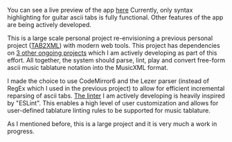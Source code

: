 You can see a live preview of the app [here](https://tab-edit.vercel.app/)
Currently, only syntax highlighting for guitar ascii tabs is fully functional. Other features of the app are being actively developed.

This is a large scale personal project re-envisioning a previous personal project ([TAB2XML](https://github.com/Stan15/TAB2XML)) with modern web tools. This project has dependencies on [3 other ongoing projects](https://github.com/Stan15?tab=projects) which I am actively developing as part of this effort. All together, the system should parse, lint, play and convert free-form ascii music tablature notation into the MusicXML format.

I made the choice to use CodeMirror6 and the Lezer parser (instead of RegEx which I used in the previous project) to allow for efficient incremental reparsing of ascii tabs. [The linter](https://github.com/Stan15/tablint) I am actively developing is heavily inspired by "ESLint". This enables a high level of user customization and allows for user-defined tablature linting rules to be supported for music tablature.

As I mentioned before, this is a large project and it is very much a work in progress.
